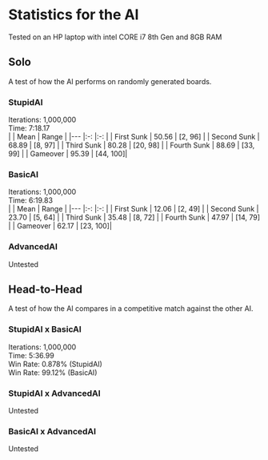 # Statistics for the AI
Tested on an HP laptop with intel CORE i7 8th Gen and 8GB RAM
## Solo
A test of how the AI performs on randomly generated boards.
### StupidAI
Iterations: 1,000,000  
Time:       7:18.17  
|             | Mean  | Range    |
|---          |:-:    |:-:       |
| First Sunk  | 50.56 | [2, 96]  |
| Second Sunk | 68.89 | [8, 97]  |
| Third Sunk  | 80.28 | [20, 98] |
| Fourth Sunk | 88.69 | [33, 99] |
| Gameover    | 95.39 | [44, 100]|
### BasicAI
Iterations: 1,000,000  
Time:       6:19.83  
|             | Mean  | Range    |
|---          |:-:    |:-:       |
| First Sunk  | 12.06 | [2, 49]  |
| Second Sunk | 23.70 | [5, 64]  |
| Third Sunk  | 35.48 | [8, 72]  |
| Fourth Sunk | 47.97 | [14, 79] |
| Gameover    | 62.17 | [23, 100]|
### AdvancedAI
Untested

## Head-to-Head
A test of how the AI compares in a competitive match against the other AI.
### StupidAI x BasicAI
Iterations: 1,000,000  
Time:       5:36.99  
Win Rate: 0.878% (StupidAI)  
Win Rate: 99.12% (BasicAI)
### StupidAI x AdvancedAI
Untested
### BasicAI x AdvancedAI
Untested